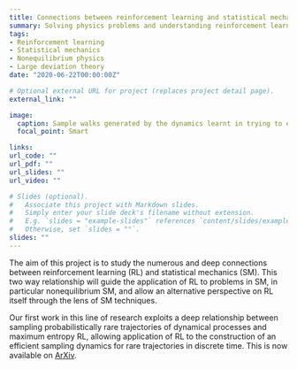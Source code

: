 ```yaml
---
title: Connections between reinforcement learning and statistical mechanics
summary: Solving physics problems and understanding reinforcement learning.
tags:
- Reinforcement learning
- Statistical mechanics
- Nonequilibrium physics
- Large deviation theory
date: "2020-06-22T00:00:00Z"

# Optional external URL for project (replaces project detail page).
external_link: ""

image:
  caption: Sample walks generated by the dynamics learnt in trying to efficiently sample random walker excursions.
  focal_point: Smart

links:
url_code: ""
url_pdf: ""
url_slides: ""
url_video: ""

# Slides (optional).
#   Associate this project with Markdown slides.
#   Simply enter your slide deck's filename without extension.
#   E.g. `slides = "example-slides"` references `content/slides/example-slides.md`.
#   Otherwise, set `slides = ""`.
slides: ""
---
```


The aim of this project is to study the numerous and deep connections between reinforcement learning (RL) and statistical mechanics (SM). This two way relationship will guide the application of RL to problems in SM, in particular nonequilibrium SM, and allow an alternative perspective on RL itself through the lens of SM techniques.

Our first work in this line of research exploits a deep relationship between sampling probabilistically rare trajectories of dynamical processes and maximum entropy RL, allowing application of RL to the construction of an efficient sampling dynamics for rare trajectories in discrete time. This is now available on [ArXiv](https://arxiv.org/abs/2005.12890).